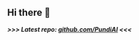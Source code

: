 ## Hi there 👋

***&gt;&gt;&gt; Latest repo: [github.com/PundiAI](https://github.com/PundiAI) &lt;&lt;&lt;***
